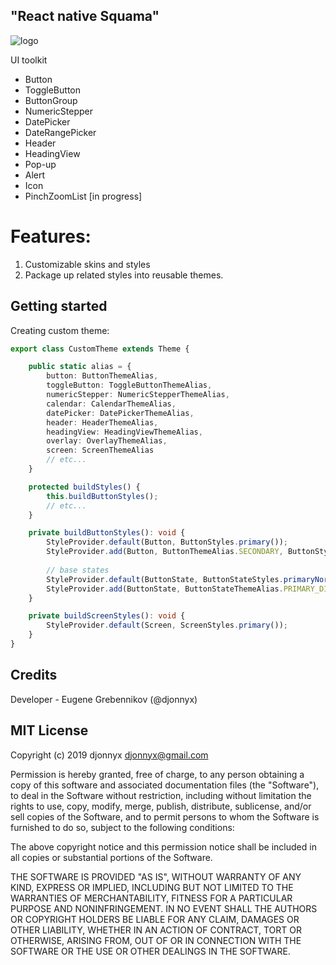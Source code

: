 ## "React native Squama"

![logo](https://user-images.githubusercontent.com/17039317/64926667-cc462d80-d808-11e9-9ba8-1001a4ac7a80.png)

UI toolkit

- Button
- ToggleButton
- ButtonGroup
- NumericStepper
- DatePicker
- DateRangePicker
- Header
- HeadingView
- Pop-up
- Alert
- Icon
- PinchZoomList [in progress]

# Features:

1. Customizable skins and styles
2. Package up related styles into reusable themes.

## Getting started

Creating custom theme:

```ts
export class CustomTheme extends Theme {

    public static alias = {
        button: ButtonThemeAlias,
        toggleButton: ToggleButtonThemeAlias,
        numericStepper: NumericStepperThemeAlias,
        calendar: CalendarThemeAlias,
        datePicker: DatePickerThemeAlias,
        header: HeaderThemeAlias,
        headingView: HeadingViewThemeAlias,
        overlay: OverlayThemeAlias,
        screen: ScreenThemeAlias
        // etc...
    }

    protected buildStyles() {
        this.buildButtonStyles();
        // etc...
    }

    private buildButtonStyles(): void {
        StyleProvider.default(Button, ButtonStyles.primary());
        StyleProvider.add(Button, ButtonThemeAlias.SECONDARY, ButtonStyles.secondary());
        
        // base states
        StyleProvider.default(ButtonState, ButtonStateStyles.primaryNormal());
        StyleProvider.add(ButtonState, ButtonStateThemeAlias.PRIMARY_DISABLED, ButtonStateStyles.primaryDisabled());
    }

    private buildScreenStyles(): void {
        StyleProvider.default(Screen, ScreenStyles.primary());
    }
}

```

## Credits

Developer - Eugene Grebennikov (@djonnyx)

## MIT License

Copyright (c) 2019 djonnyx <djonnyx@gmail.com>

Permission is hereby granted, free of charge, to any person obtaining a copy
of this software and associated documentation files (the "Software"), to deal
in the Software without restriction, including without limitation the rights
to use, copy, modify, merge, publish, distribute, sublicense, and/or sell
copies of the Software, and to permit persons to whom the Software is
furnished to do so, subject to the following conditions:

The above copyright notice and this permission notice shall be included in all
copies or substantial portions of the Software.

THE SOFTWARE IS PROVIDED "AS IS", WITHOUT WARRANTY OF ANY KIND, EXPRESS OR
IMPLIED, INCLUDING BUT NOT LIMITED TO THE WARRANTIES OF MERCHANTABILITY,
FITNESS FOR A PARTICULAR PURPOSE AND NONINFRINGEMENT. IN NO EVENT SHALL THE
AUTHORS OR COPYRIGHT HOLDERS BE LIABLE FOR ANY CLAIM, DAMAGES OR OTHER
LIABILITY, WHETHER IN AN ACTION OF CONTRACT, TORT OR OTHERWISE, ARISING FROM,
OUT OF OR IN CONNECTION WITH THE SOFTWARE OR THE USE OR OTHER DEALINGS IN THE
SOFTWARE.
